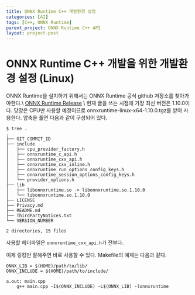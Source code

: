 ```yaml
---
title: ONNX Runtime C++ 개발환경 설정
categories: [AI]
tags: [C++, ONNX Runtime]
parent_project: ONNX Runtime C++ API
layout: project-post
---
```


ONNX Runtime C++ 개발을 위한 개발환경 설정 (Linux)
==============================================================
ONNX Runtime을 설치하기 위해서는 ONNX Runtime 공식 github 저장소를 찾아가야한다.\\
[ONNX Runtime Release](https://github.com/microsoft/onnxruntime/releases) \\
현재 글을 쓰는 시점에 가장 최신 버전은 1.10.0이다. 당장은 CPU만 사용할 예정이므로 
onnxruntime-linux-x64-1.10.0.tgz를 받아 사용한다. 압축을 풀면 다음과 같이 구성되어 있다.
```console
$ tree .
.
├── GIT_COMMIT_ID
├── include
│   ├── cpu_provider_factory.h
│   ├── onnxruntime_c_api.h
│   ├── onnxruntime_cxx_api.h
│   ├── onnxruntime_cxx_inline.h
│   ├── onnxruntime_run_options_config_keys.h
│   ├── onnxruntime_session_options_config_keys.h
│   └── provider_options.h
├── lib
│   ├── libonnxruntime.so -> libonnxruntime.so.1.10.0
│   └── libonnxruntime.so.1.10.0
├── LICENSE
├── Privacy.md
├── README.md
├── ThirdPartyNotices.txt
└── VERSION_NUMBER

2 directories, 15 files
```
사용할 헤더파일은 ```onnxruntime_cxx_api.h```가 전부다.


이제 링킹만 잘해주면 바로 사용할 수 있다. Makefile의 예제는 다음과 같다.
```make
ONNX_LIB = $(HOME)/path/to/lib/
ONNX_INCLUDE = $(HOME)/path/to/include/

a.out: main.cpp
	g++ main.cpp -I$(ONNX_INCLUDE) -L$(ONNX_LIB) -lonnxruntime
```

